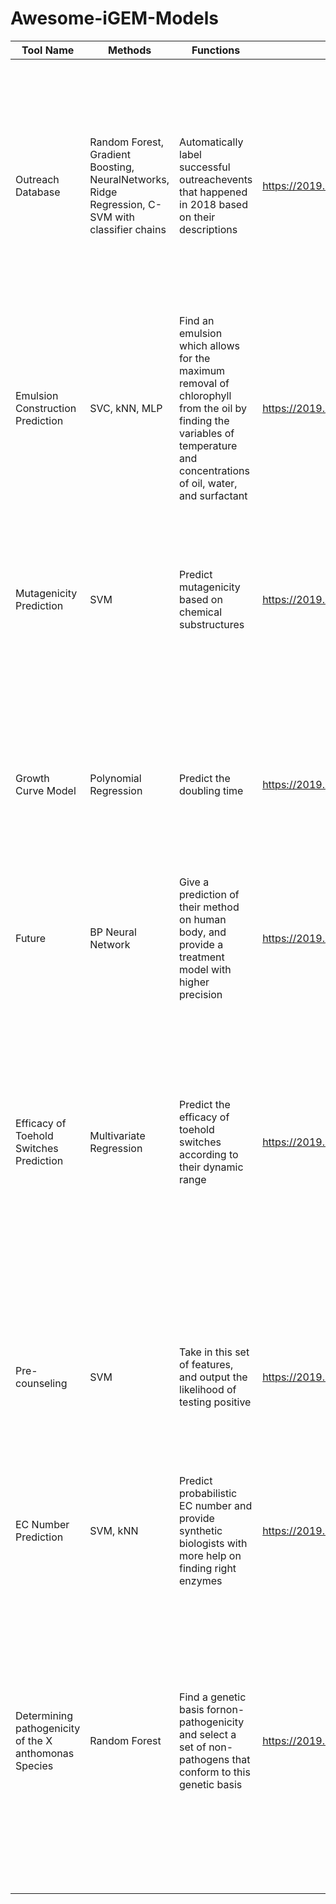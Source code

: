 # Awesome-iGEM-Models

<table>
<thead>
  <tr>
    <th>Tool Name</th>
    <th>Methods</th>
    <th>Functions</th>
    <th>Link</th>
    <th>Evaluation</th>
  </tr>
</thead>
<tbody>
  <tr>
    <td>Outreach Database</td>
    <td>Random Forest, Gradient Boosting, NeuralNetworks, Ridge Regression, C-SVM with classifier chains</td>
    <td>Automatically label successful outreachevents that happened in 2018 based on their descriptions</td>
    <td><a href="ttps://2019.igem.org/Team:William_and_Mary/Software">https://2019.igem.org/Team:William_and_Mary/Software</a></td>
    <td>The best models are using C-SVM with classifier chains. These models has an accuracy of 95.20% for labeling the “Project Tags”, an accuracy of 93.25% for labeling the “Audiences”, and an   accuracy of 92.11% for labeling the “Goals”.    </td>
  </tr>
  <tr>
    <td>Emulsion Construction Prediction</td>
    <td>SVC, kNN, MLP</td>
    <td>Find an emulsion which allows for the maximum removal of chlorophyll from the oil by finding the variables of temperature and concentrations of oil, water, and surfactant</td>
    <td><a href="https://2019.igem.org/Team:Calgary/Model/EmulsionPrediction">https://2019.igem.org/Team:Calgary/Model/EmulsionPrediction</a></td>
    <td>The phase diagram model generated with  the SVC algorithm produced the most physically accurate results.   </td>
  </tr>
  <tr>
    <td>Mutagenicity Prediction</td>
    <td>SVM</td>
    <td>Predict mutagenicity based on chemical substructures</td>
    <td><a href="https://2019.igem.org/Team:NCTU_Formosa/Mutagenicity_Prediction">https://2019.igem.org/Team:NCTU_Formosa/Mutagenicity_Prediction</a></td>
    <td>They import the linear regression of the result of Ames test to our model prediction. The result shows that the two has a R2 of 0.9699, which indicates their high relativeness.   </td>
  </tr>
  <tr>
    <td>Growth Curve Model</td>
    <td>Polynomial Regression</td>
    <td>Predict the doubling time</td>
    <td><a href="https://2019.igem.org/Team:Marburg/Model#growth_curve_model">https://2019.igem.org/Team:Marburg/Model#growth_curve_model</a></td>
    <td>The prediction quality of the model is poor. The degree of the polynomial is influencing the performance of the model, but there is no clear trend visible.   </td>
  </tr>
  <tr>
    <td>Future</td>
    <td>BP Neural Network</td>
    <td>Give a prediction of their method on human body, and provide a treatment model with higher precision</td>
    <td><a href="https://2019.igem.org/Team:SYSU-Medicine/Future">https://2019.igem.org/Team:SYSU-Medicine/Future</a></td>
    <td>The total set AUC is approximately 0.7.</td>
  </tr>
  <tr>
    <td>Efficacy of Toehold Switches Prediction</td>
    <td>Multivariate Regression</td>
    <td>Predict the efficacy of toehold switches according to their dynamic range</td>
    <td><a href="https://2019.igem.org/Team:SASTRA_Thanjavur/Software">https://2019.igem.org/Team:SASTRA_Thanjavur/Software</a></td>
    <td>The 10-fold cross validated model metrics output an adj. R2 value = 0.59, implying an R value = 0.77. Their model outperforms the only other existing multivariate model proposed by   CUHK’s iGEM 2017, whose reported R2 value was 0.22.   </td>
  </tr>
  <tr>
    <td>Pre-counseling</td>
    <td>SVM</td>
    <td>Take in this set of features, and output the likelihood of testing positive</td>
    <td><a href="https://2019.igem.org/Team:CMUQ/Software">https://2019.igem.org/Team:CMUQ/Software</a></td>
    <td>The patient database  can be replaced with a real database  representing real and unique patients. This will give more accurate results   for a given pre-counseling input.   </td>
  </tr>
  <tr>
    <td>EC Number Prediction</td>
    <td>SVM, kNN</td>
    <td>Predict probabilistic EC number and provide synthetic biologists with more help on finding right enzymes</td>
    <td><a href="https://2019.igem.org/Team:UESTC-Software/Model">https://2019.igem.org/Team:UESTC-Software/Model</a></td>
    <td>The results of the tests indicated the  effectiveness of their  prediction tool.</td>
  </tr>
  <tr>
    <td>Determining pathogenicity of the X anthomonas Species</td>
    <td>Random Forest</td>
    <td>Find a genetic basis fornon-pathogenicity and select a set of non-pathogens that conform to this genetic basis</td>
    <td><a href="https://2019.igem.org/Team:Wageningen_UR/Results/Pathogenicity">https://2019.igem.org/Team:Wageningen_UR/Results/Pathogenicity</a></td>
    <td>The performance of 100 models was  combined to estimate the sensitivity and specificity of the model, resulting in an average sensitivity (non-pathogen prediction rate) of 0.90 ± 0.12 (SD)   and average specificity (pathogen prediction rate) of 0.81 ± 0.11 (SD). </td>
  </tr>
</tbody>
</table>
